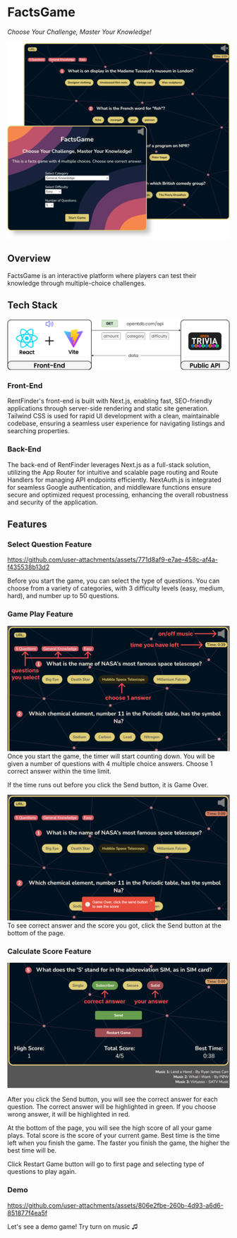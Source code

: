 # FactsGame
_Choose Your Challenge, Master Your Knowledge!_
<br/><br/>
![hero](./public/readme-img-01.png)


## Overview
FactsGame is an interactive platform where players can test their knowledge through multiple-choice challenges.


## Tech Stack
![diagram](./public/project-02-filled.png)

### Front-End
RentFinder's front-end is built with Next.js, enabling fast, SEO-friendly applications through server-side rendering and static site generation. Tailwind CSS is used for rapid UI development with a clean, maintainable codebase, ensuring a seamless user experience for navigating listings and searching properties.

### Back-End
The back-end of RentFinder leverages Next.js as a full-stack solution, utilizing the App Router for intuitive and scalable page routing and Route Handlers for managing API endpoints efficiently. NextAuth.js is integrated for seamless Google authentication, and middleware functions ensure secure and optimized request processing, enhancing the overall robustness and security of the application.


## Features

### Select Question Feature
https://github.com/user-attachments/assets/771d8af9-e7ae-458c-af4a-f435538b13d2

Before you start the game, you can select the type of questions. You can choose from a variety of categories, with 3 difficulty levels (easy, medium, hard), and number up to 50 questions.

### Game Play Feature
![project-02-play-note-hover](./src/assets/img/project-02-play-note-hover.png)
Once you start the game, the timer will start counting down. You will be given a number of questions with 4 multiple choice answers. Choose 1 correct answer within the time limit.

If the time runs out before you click the Send button, it is Game Over.

![project-02-gameover](./src/assets/img/project-02-gameover.png)
To see correct answer and the score you got, click the Send button at the bottom of the page.

### Calculate Score Feature
![project-02-score-note](./src/assets/img/project-02-score-note.png)

After you click the Send button, you will see the correct answer for each question. The correct answer will be highlighted in green. If you choose wrong answer, it will be highlighted in red.

At the bottom of the page, you will see the high score of all your game plays. Total score is the score of your current game. Best time is the time left when you finish the game. The faster you finish the game, the higher the best time will be.

Click Restart Game button will go to first page and selecting type of questions to play again.

### Demo
https://github.com/user-attachments/assets/806e2fbe-260b-4d93-a6d6-851877f4ea5f

Let's see a demo game! Try turn on music ♫
